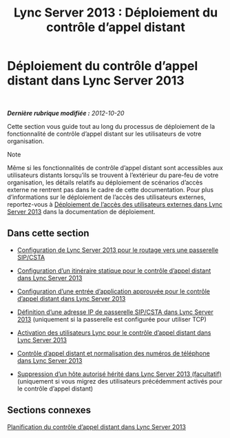 ﻿---
title: 'Lync Server 2013 : Déploiement du contrôle d’appel distant'
TOCTitle: Déploiement du contrôle d’appel distant
ms:assetid: 763037f7-7a2a-49ae-acc3-9781b0bff7e0
ms:mtpsurl: https://technet.microsoft.com/fr-fr/library/Gg558664(v=OCS.15)
ms:contentKeyID: 49297752
ms.date: 05/20/2016
mtps_version: v=OCS.15
ms.translationtype: HT
---

# Déploiement du contrôle d’appel distant dans Lync Server 2013

 

_**Dernière rubrique modifiée :** 2012-10-20_

Cette section vous guide tout au long du processus de déploiement de la fonctionnalité de contrôle d’appel distant sur les utilisateurs de votre organisation.

> [!note]  
> Même si les fonctionnalités de contrôle d’appel distant sont accessibles aux utilisateurs distants lorsqu’ils se trouvent à l’extérieur du pare-feu de votre organisation, les détails relatifs au déploiement de scénarios d’accès externe ne rentrent pas dans le cadre de cette documentation. Pour plus d’informations sur le déploiement de l’accès des utilisateurs externes, reportez-vous à <a href="lync-server-2013-deploying-external-user-access.md">Déploiement de l’accès des utilisateurs externes dans Lync Server 2013</a> dans la documentation de déploiement.

## Dans cette section

  - [Configuration de Lync Server 2013 pour le routage vers une passerelle SIP/CSTA](lync-server-2013-configuring-lync-server-to-route-to-a-sip-csta-gateway.md)

  - [Configuration d’un itinéraire statique pour le contrôle d’appel distant dans Lync Server 2013](lync-server-2013-configure-a-static-route-for-remote-call-control.md)

  - [Configuration d’une entrée d’application approuvée pour le contrôle d’appel distant dans Lync Server 2013](lync-server-2013-configure-a-trusted-application-entry-for-remote-call-control.md)

  - [Définition d’une adresse IP de passerelle SIP/CSTA dans Lync Server 2013](lync-server-2013-define-a-sip-csta-gateway-ip-address.md) (uniquement si la passerelle est configurée pour utiliser TCP)

  - [Activation des utilisateurs Lync pour le contrôle d’appel distant dans Lync Server 2013](lync-server-2013-enable-lync-users-for-remote-call-control.md)

  - [Contrôle d’appel distant et normalisation des numéros de téléphone dans Lync Server 2013](lync-server-2013-remote-call-control-and-phone-number-normalization.md)

  - [Suppression d’un hôte autorisé hérité dans Lync Server 2013 (facultatif)](lync-server-2013-remove-a-legacy-authorized-host-optional.md) (uniquement si vous migrez des utilisateurs précédemment activés pour le contrôle d’appel distant)

## Sections connexes

[Planification du contrôle d’appel distant dans Lync Server 2013](lync-server-2013-planning-for-remote-call-control.md)

